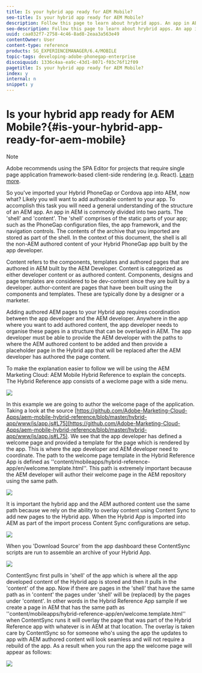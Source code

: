 ```yaml
---
title: Is your hybrid app ready for AEM Mobile?
seo-title: Is your hybrid app ready for AEM Mobile?
description: Follow this page to learn about hrybrid apps. An app in AEM is commonly divided into two parts. The 'shell' and 'content' and this page provides more insight on these topics.
seo-description: Follow this page to learn about hrybrid apps. An app in AEM is commonly divided into two parts. The 'shell' and 'content' and this page provides more insight on these topics.
uuid: caa032f7-2758-4c46-8ad8-2eaa3a563e49
contentOwner: User
content-type: reference
products: SG_EXPERIENCEMANAGER/6.4/MOBILE
topic-tags: developing-adobe-phonegap-enterprise
discoiquuid: 1336c4aa-ea9c-43d1-8071-f03c76f12f09
pagetitle: Is your hybrid app ready for AEM Mobile?
index: y
internal: n
snippet: y
---
```


# Is your hybrid app ready for AEM Mobile?{#is-your-hybrid-app-ready-for-aem-mobile}

>[!NOTE]
>
>Adobe recommends using the SPA Editor for projects that require single page application framework-based client-side rendering (e.g. React). [Learn more](../../sites/developing/using/spa-overview.md).

So you've imported your Hybrid PhoneGap or Cordova app into AEM, now what? Likely you will want to add authorable content to your app. To accomplish this task you will need a general understanding of the structure of an AEM app. An app in AEM is commonly divided into two parts. The 'shell' and 'content'. The 'shell' comprises of the static parts of your app; such as the PhoneGap configuration files, the app framework, and the navigation controls. The contents of the archive that you imported are stored as part of the shell. In the context of this document, the shell is all the non-AEM authored content of your Hybrid PhoneGap app built by the app developer.

Content refers to the components, templates and authored pages that are authored in AEM built by the AEM Developer. Content is categorized as either developer content or as authored content. Components, designs and page templates are considered to be dev-content since they are built by a developer. author-content are pages that have been built using the components and templates. These are typically done by a designer or a marketer.

Adding authored AEM pages to your Hybrid app requires coordination between the app developer and the AEM developer. Anywhere in the app where you want to add authored content, the app developer needs to organise these pages in a structure that can be overlayed in AEM. The app developer must be able to provide the AEM developer with the paths to where the AEM authored content to be added and then provide a placeholder page in the Hybrid app that will be replaced after the AEM developer has authored the page content.

To make the explanation easier to follow we will be using the AEM Marketing Cloud: AEM Mobile Hybrid Reference to explain the concepts. The Hybrid Reference app consists of a weclome page with a side menu.

![](assets/chlimage_1-81.png)

In this example we are going to author the welcome page of the application. Taking a look at the source [https://github.com/Adobe-Marketing-Cloud-Apps/aem-mobile-hybrid-reference/blob/master/hybrid-app/www/js/app.js#L75](https://github.com/Adobe-Marketing-Cloud-Apps/aem-mobile-hybrid-reference/blob/master/hybrid-app/www/js/app.js#L75). We see that the app developer has defined a welcome page and provided a template for the page which is rendered by the app. This is where the app developer and AEM developer need to coordinate. The path to the welcome page template in the Hybrid Reference App is defined as ''content/mobileapps/hybrid-reference-app/en/welcome.template.html''. This path is extremely important because the AEM developer will author their welcome page in the AEM repository using the same path.

![](assets/chlimage_1-82.png)

It is important the hybrid app and the AEM authored content use the same path because we rely on the ability to overlay content using Content Sync to add new pages to the Hybrid app. When the Hybrid App is imported into AEM as part of the import process Content Sync configurations are setup.

![](assets/chlimage_1-83.png)

When you 'Download Source' from the app dashboard these ContentSync scripts are run to assemble an archive of your Hybrid App.

![](assets/chlimage_1-84.png)

ContentSync first pulls in 'shell' of the app which is where all the app developed content of the Hybrid app is stored and then it pulls in the 'content' of the app. Now if there are pages in the 'shell' that have the same path as in 'content' the pages under 'shell' will be (replaced) by the pages under 'content'. In other words in the Hybrid Reference App sample if we create a page in AEM that has the same path as ''content/mobileapps/hybrid-reference-app/en/welcome.template.html'' when ContentSync runs it will overlay the page that was part of the Hybrid Reference app with whatever is in AEM at that location. The overlay is taken care by ContentSync so for someone who's using the app the updates to app with AEM authored content will look seamless and will not require a rebuild of the app. As a result when you run the app the welcome page will appear as follows:

![](assets/chlimage_1-85.png)

